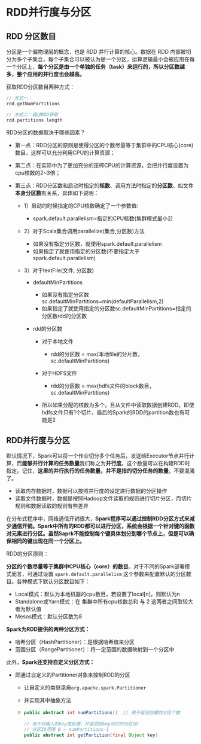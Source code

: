 # RDD并行度与分区

## RDD 分区数目

分区是一个偏物理层的概念，也是 RDD 并行计算的核心。数据在 RDD 内部被切分为多个子集合，每个子集合可以被认为是一个分区，运算逻辑最小会被应用在每一个分区上，**每个分区是由一个单独的任务（task）来运行的，所以分区数越多，整个应用的并行度也会越高。** 

 获取RDD分区数目两种方式： 

```scala
// 方式一：
rdd.getNumPartitions

// 方式二：通过RDD获取
rdd.partitions.length
```

RDD分区的数据取决于哪些因素？ 

-   第一点：RDD分区的原则是使得分区的个数尽量等于集群中的CPU核心(core)数目，这样可以充分利用CPU的计算资源； 

-   第二点：在实际中为了更加充分的压榨CPU的计算资源，会把并行度设置为cpu核数的2~3倍； 

-   第三点：RDD分区数和启动时指定的**核数**、调用方法时指定的**分区数**、如文件**本身分区数**有关系，具体如下说明： 

    -   1）启动的时候指定的CPU核数确定了一个参数值: 
        -   spark.default.parallelism=指定的CPU核数(集群模式最小2) 
    -   2）对于Scala集合调用parallelize(集合,分区数)方法 
        -   如果没有指定分区数，就使用spark.default.parallelism 
        -   如果指定了就使用指定的分区数(不要指定大于spark.default.parallelism) 

    -   3）对于textFile(文件, 分区数) 

        -   defaultMinPartitions 

            -   如果没有指定分区数sc.defaultMinPartitions=min(defaultParallelism,2)  
            -   如果指定了就使用指定的分区数sc.defaultMinPartitions=指定的分区数rdd的分区数 

        -   rdd的分区数 

            -   对于本地文件 
                -   rdd的分区数 = max(本地file的分片数， sc.defaultMinPartitions) 
            -   对于HDFS文件 
                -   rdd的分区数 = max(hdfs文件的block数目， sc.defaultMinPartitions) 

            -   所以如果分配的核数为多个，且从文件中读取数据创建RDD，即使hdfs文件只有1个切片，最后的Spark的RDD的partition数也有可能是2

##  RDD并行度与分区

默认情况下，Spark可以将一个作业切分多个任务后，发送给Executor节点并行计算，而**能够并行计算的任务数量**我们称之为**并行度**。这个数量可以在构建RDD时指定。记住，**这里的并行执行的任务数量，并不是指的切分任务的数量**，不要混淆了。

-   读取内存数据时，数据可以按照并行度的设定进行数据的分区操作
-   读取文件数据时，数据是按照Hadoop文件读取的规则进行切片分区，而切片规则和数据读取的规则有些差异

在分布式程序中，网络通信开销很大，**Spark程序可以通过控制RDD分区方式来减少通信开销。**Spark中所有的RDD都可以进行分区，系统会根据一个针对键的函数对元素进行分区。虽然**Saprk不能控制每个键具体划分到哪个节点上，但是可以确保相同的键出现在同一个分区上。**

RDD的分区原则：

​	**分区的个数尽量等于集群中CPU核心（core）的数目**。对于不同的Spark部署模式而言，可通过设置 `spark.default.parallelism` 这个参数来配置默认的分区数目。各种模式下默认分区数目如下：

-   Local模式：默认为本地机器的cpu数目，若设置了local[n]，则默认为n
-   Standalone或Yarn模式：在 集群中所有cpu核数总和 与 2 这两者之间取较大者为默认值
-   Mesos模式：默认分区数为8

**Spark为RDD提供的两种分区方式：**

-   哈希分区（HashPartitioner）：是根据哈希值来分区
-   范围分区（RangePartitioner）：将一定范围的数据映射到一个分区中

此外，**Spark还支持自定义分区方式：**

-   即通过自定义的Partitioner对象来控制RDD的分区

    -   让自定义的类继承自`org.apache.spark.Partitioner`

    -   并实现其中抽象方法

    -   ```java
        public abstract int numPartitions()  // 用于返回创建的分区个数
            
        // 用于对输入的key做处理，并返回给key对应的分区ID
        // 分区ID范围 0 ~ numPartitions-1
        public abstract int getPartition(final Object key)  
        ```
